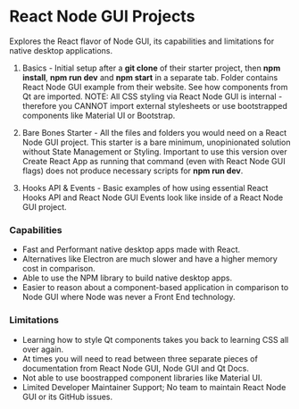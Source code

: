 # React Node GUI Projects
Explores the React flavor of Node GUI, its capabilities and limitations for native desktop applications.

1. Basics - Initial setup after a **git clone** of their starter project, then **npm install**, **npm run dev** and **npm start** in a separate tab. Folder contains React Node GUI example from their website. See how components from Qt are imported. NOTE: All CSS styling via React Node GUI is internal - therefore you CANNOT import external stylesheets or use bootstrapped components like Material UI or Bootstrap.

2. Bare Bones Starter - All the files and folders you would need on a React Node GUI project. This starter is a bare minimum, unopinionated solution without State Management or Styling. Important to use this version over Create React App as running that command (even with React Node GUI flags) does not produce necessary scripts for **npm run dev**.

3. Hooks API & Events - Basic examples of how using essential React Hooks API and React Node GUI Events look like inside of a React Node GUI project.


### Capabilities
- Fast and Performant native desktop apps made with React.
- Alternatives like Electron are much slower and have a higher memory cost in comparison.
- Able to use the NPM library to build native desktop apps.
- Easier to reason about a component-based application in comparison to Node GUI where Node was never a Front End technology.

### Limitations
- Learning how to style Qt components takes you back to learning CSS all over again.
- At times you will need to read between three separate pieces of documentation from React Node GUI, Node GUI and Qt Docs.
- Not able to use boostrapped component libraries like Material UI.
- Limited Developer Maintainer Support; No team to maintain React Node GUI or its GitHub issues.
